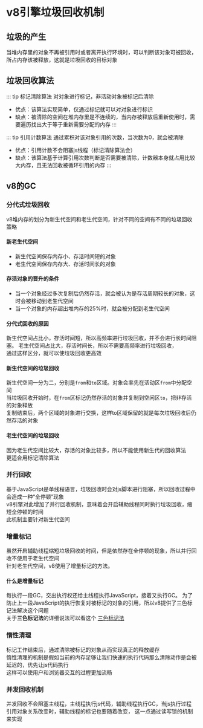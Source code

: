 # v8引擎垃圾回收机制

## 垃圾的产生
当堆内存里的对象不再被引用时或者离开执行环境时，可以判断该对象可被回收，所占内存该被释放，这就是垃圾回收的目标对象

## 垃圾回收算法
::: tip 标记清除算法
对对象进行标记，非活动对象被标记后清除 
- 优点：该算法实现简单，仅通过标记就可以对对象进行标识
- 缺点：被清除的空间在堆内存里是不连续的，当内存被释放后重新使用时，需要遍历找出大于等于重新需要分配的内存
:::

::: tip 引用计数算法
通过累积对该对象引用的次数，当次数为0，就会被清除
- 优点：引用计数不会阻塞js线程（标记清除算法会）
- 缺点：该算法基于计算引用次数判断是否需要被清除，计数器本身就占用比较大内存，且无法回收被循环引用的内存
:::
## v8的GC

### 分代式垃圾回收
v8堆内存的划分为新生代空间和老生代空间，针对不同的空间有不同的垃圾回收策略

#### 新老生代空间
- 新生代空间保存内存小、存活时间短的对象
- 老生代空间保存内存大、存活时间长的对象

#### 存活对象的晋升的条件
- 当一个对象经过多次复制后仍然存活，就会被认为是存活周期较长的对象，这时会被移动到老生代空间 <br/>
- 当一个对象的内存超出堆内存的25%时，就会被分配到老生代空间

#### 分代式回收的原因
新生代空间占比小，存活时间短，所以高频率进行垃圾回收，并不会进行长时间阻塞。
老生代空间占比大，存活时间长，所以不需要高频率进行垃圾回收，<br/>
通过这样区分，就可以使垃圾回收更高效

#### 新生代空间的垃圾回收
新生代空间一分为二，分别是`from`和`to`区域。对象会率先在活动区`from`中分配空间<br/>
当垃圾回收开始时，在`from`区标记仍然存活的对象并复制到空闲区`to`，把非存活的对象释放 <br/>
复制结束后，两个区域的对象进行交换，这样to区域保留的就是每次垃圾回收后仍然存活的对象 <br/>

#### 老生代空间的垃圾回收
因为老生代空间比较大，存活的对象比较多，所以不能使用新生代的回收算法<br/>
更适合用标记清除算法

### 并行回收
基于JavaScript是单线程语言，垃圾回收时会对js脚本进行阻塞，所以回收过程中会造成一种“全停顿”现象<br/>
v8引擎对此增加了并行回收机制，意味着会开启辅助线程同时执行垃圾回收，缩短全停顿的时间<br/>
此机制主要针对新生代空间

### 增量标记
虽然开启辅助线程缩短垃圾回收的时间，但是依然存在全停顿的现象，所以并行回收不使用于老生代空间<br/>
针对老生代空间，v8使用了增量标记的方法。

#### 什么是增量标记
每执行一段GC，交出执行权还给主线程执行JavaScript，接着又执行GC。
为了防止上一段JavaScript的执行恢复对被标记的对象的引用，所以v8提供了三色标记法解决这个问题<br/>
关于**三色标记法**的详细说法可以看这个 [三色标记法](https://juejin.cn/post/6981588276356317214#heading-15)

### 惰性清理
标记工作结束后，通过清除被标记的对象从而实现真正的释放缓存<br/>
惰性清理的机制是假如当前的内存足够让我们快速的执行代码那么清除动作是会被延迟的，优先让js代码执行<br/>
这样可以使用户和浏览器交互的过程更加流畅

### 并发回收机制
并发回收不会阻塞主线程，主线程执行js代码，辅助线程执行GC，当js执行过程引用对象关系改变时，辅助线程的标记也要随着改变，
这一点通过读写锁的机制来实现



